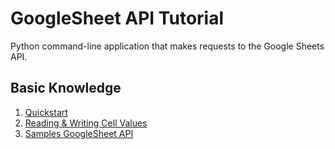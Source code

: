 # GoogleSheet API Tutorial
Python command-line application that makes requests to the Google Sheets API.

## Basic Knowledge
1. [Quickstart](https://developers.google.com/sheets/api/quickstart/python)
2. [Reading & Writing Cell Values](https://developers.google.com/sheets/api/guides/values)
3. [Samples GoogleSheet API](https://developers.google.com/sheets/api/samples/)

